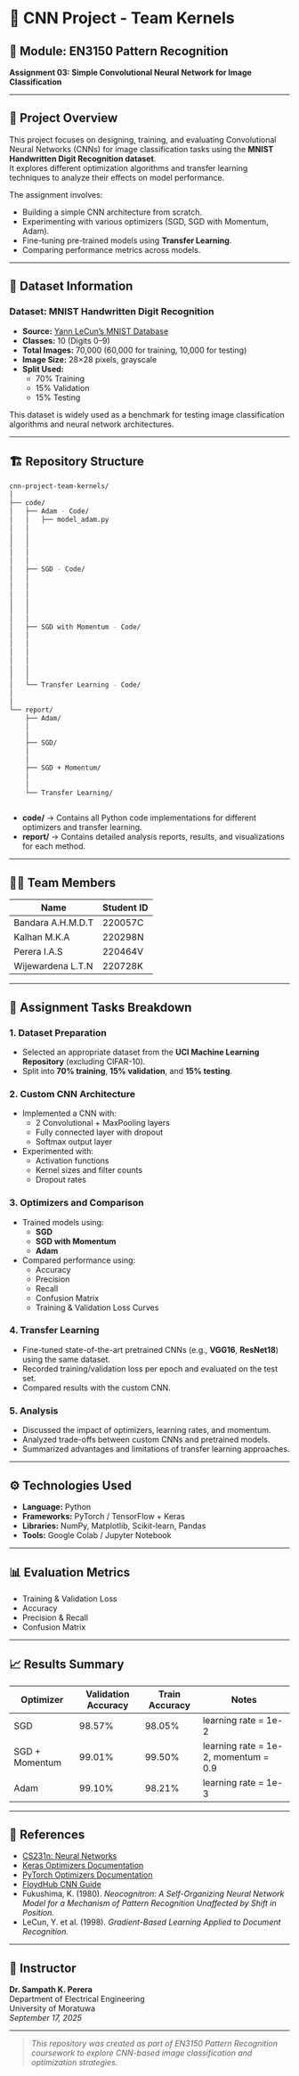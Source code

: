 # 🧠 CNN Project - Team Kernels

## 📘 Module: EN3150 Pattern Recognition  
**Assignment 03: Simple Convolutional Neural Network for Image Classification**

---

## 🧾 Project Overview
This project focuses on designing, training, and evaluating Convolutional Neural Networks (CNNs) for image classification tasks using the **MNIST Handwritten Digit Recognition dataset**.  
It explores different optimization algorithms and transfer learning techniques to analyze their effects on model performance.

The assignment involves:
- Building a simple CNN architecture from scratch.
- Experimenting with various optimizers (SGD, SGD with Momentum, Adam).
- Fine-tuning pre-trained models using **Transfer Learning**.
- Comparing performance metrics across models.

---

## 🧮 Dataset Information
### **Dataset:** MNIST Handwritten Digit Recognition  
- **Source:** [Yann LeCun’s MNIST Database](http://yann.lecun.com/exdb/mnist/)  
- **Classes:** 10 (Digits 0–9)  
- **Total Images:** 70,000 (60,000 for training, 10,000 for testing)  
- **Image Size:** 28×28 pixels, grayscale  
- **Split Used:**
  - 70% Training  
  - 15% Validation  
  - 15% Testing  

This dataset is widely used as a benchmark for testing image classification algorithms and neural network architectures.

---

## 🏗️ Repository Structure

```bash
cnn-project-team-kernels/
│
├── code/
│   ├── Adam - Code/
│   │   ├── model_adam.py
│   │   
│   │   
│   │      
│   │      
│   │
│   ├── SGD - Code/
│   │   
│   │   
│   │   
│   │    
│   │    
│   │
│   ├── SGD with Momentum - Code/
│   │   
│   │   
│   │   
│   │   
│   │       
│   │
│   └── Transfer Learning - Code/
│       
│
└── report/
    ├── Adam/
    │   
    │
    ├── SGD/
    │   
    │
    ├── SGD + Momentum/
    │   
    │
    └── Transfer Learning/
        

```

- **code/** → Contains all Python code implementations for different optimizers and transfer learning.  
- **report/** → Contains detailed analysis reports, results, and visualizations for each method.

---

## 👨‍💻 Team Members

| Name | Student ID |
|------|-------------|
| Bandara A.H.M.D.T | 220057C |
| Kalhan M.K.A | 220298N |
| Perera I.A.S | 220464V |
| Wijewardena L.T.N | 220728K |

---

## 🧩 Assignment Tasks Breakdown

### 1. Dataset Preparation
- Selected an appropriate dataset from the **UCI Machine Learning Repository** (excluding CIFAR-10).
- Split into **70% training**, **15% validation**, and **15% testing**.

### 2. Custom CNN Architecture
- Implemented a CNN with:
  - 2 Convolutional + MaxPooling layers
  - Fully connected layer with dropout
  - Softmax output layer  
- Experimented with:
  - Activation functions
  - Kernel sizes and filter counts
  - Dropout rates

### 3. Optimizers and Comparison
- Trained models using:
  - **SGD**
  - **SGD with Momentum**
  - **Adam**
- Compared performance using:
  - Accuracy
  - Precision
  - Recall
  - Confusion Matrix
  - Training & Validation Loss Curves

### 4. Transfer Learning
- Fine-tuned state-of-the-art pretrained CNNs (e.g., **VGG16**, **ResNet18**) using the same dataset.
- Recorded training/validation loss per epoch and evaluated on the test set.
- Compared results with the custom CNN.

### 5. Analysis
- Discussed the impact of optimizers, learning rates, and momentum.
- Analyzed trade-offs between custom CNNs and pretrained models.
- Summarized advantages and limitations of transfer learning approaches.

---

## ⚙️ Technologies Used
- **Language:** Python  
- **Frameworks:** PyTorch / TensorFlow + Keras  
- **Libraries:** NumPy, Matplotlib, Scikit-learn, Pandas  
- **Tools:** Google Colab / Jupyter Notebook  

---

## 📊 Evaluation Metrics
- Training & Validation Loss  
- Accuracy  
- Precision & Recall  
- Confusion Matrix  

---

## 📈 Results Summary 
| Optimizer | Validation Accuracy | Train Accuracy | Notes |
|------------|--------------------|----------------|-------|
| SGD | 98.57% | 98.05% | learning rate = 1e-2 |
| SGD + Momentum | 99.01% | 99.50% | learning rate = 1e-2, momentum = 0.9 |
| Adam | 99.10% | 98.21% | learning rate = 1e-3 |


---

## 🧾 References
- [CS231n: Neural Networks](https://cs231n.github.io/neural-networks-3/)
- [Keras Optimizers Documentation](https://keras.io/api/optimizers/)
- [PyTorch Optimizers Documentation](https://pytorch.org/docs/stable/optim.html)
- [FloydHub CNN Guide](https://blog.floydhub.com)
- Fukushima, K. (1980). *Neocognitron: A Self-Organizing Neural Network Model for a Mechanism of Pattern Recognition Unaffected by Shift in Position.*  
- LeCun, Y. et al. (1998). *Gradient-Based Learning Applied to Document Recognition.*

---

## 📅 Instructor
**Dr. Sampath K. Perera**  
Department of Electrical Engineering  
University of Moratuwa  
*September 17, 2025*

---

> _This repository was created as part of EN3150 Pattern Recognition coursework to explore CNN-based image classification and optimization strategies._

